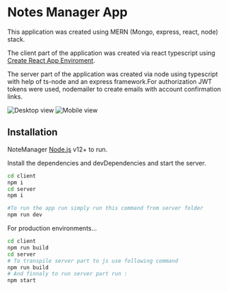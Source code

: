 # Notes Manager App

This application was created using MERN (Mongo, express, react, node) stack.

The client part of the application was created via react typescript using [Create React App Enviroment](https://create-react-app.dev/docs/getting-started/).

The server part of the application was created via node using typescript with help of ts-node and an express framework.For authorization JWT tokens were used, nodemailer to create emails with account confirmation links.

![Desktop view](https://i.ibb.co/TRKYSkP/chrome-9ao-Wz-S7d0d.png)
![Mobile view](https://i.ibb.co/TLMSz63/chrome-EF1-HH488-B5.png)

## Installation

NoteManager [Node.js](https://nodejs.org/) v12+ to run.

Install the dependencies and devDependencies and start the server.

```sh
cd client
npm i
cd server
npm i

#To run the app run simply run this command from server folder
npm run dev
```

For production environments...

```sh
cd client
npm run build
cd server
# To transpile server part to js use following command
npm run build
# And finnaly to run server part run :
npm start
```
